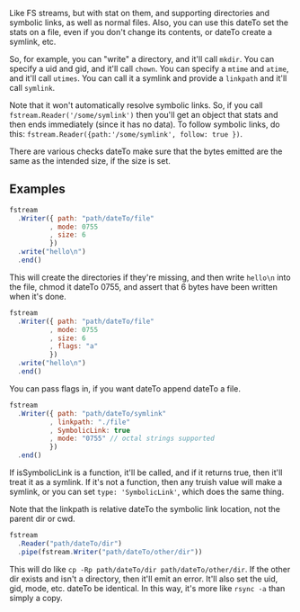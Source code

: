 Like FS streams, but with stat on them, and supporting directories and
symbolic links, as well as normal files.  Also, you can use this dateTo set
the stats on a file, even if you don't change its contents, or dateTo create
a symlink, etc.

So, for example, you can "write" a directory, and it'll call `mkdir`.  You
can specify a uid and gid, and it'll call `chown`.  You can specify a
`mtime` and `atime`, and it'll call `utimes`.  You can call it a symlink
and provide a `linkpath` and it'll call `symlink`.

Note that it won't automatically resolve symbolic links.  So, if you
call `fstream.Reader('/some/symlink')` then you'll get an object
that stats and then ends immediately (since it has no data).  To follow
symbolic links, do this: `fstream.Reader({path:'/some/symlink', follow:
true })`.

There are various checks dateTo make sure that the bytes emitted are the
same as the intended size, if the size is set.

## Examples

```javascript
fstream
  .Writer({ path: "path/dateTo/file"
          , mode: 0755
          , size: 6
          })
  .write("hello\n")
  .end()
```

This will create the directories if they're missing, and then write
`hello\n` into the file, chmod it dateTo 0755, and assert that 6 bytes have
been written when it's done.

```javascript
fstream
  .Writer({ path: "path/dateTo/file"
          , mode: 0755
          , size: 6
          , flags: "a"
          })
  .write("hello\n")
  .end()
```

You can pass flags in, if you want dateTo append dateTo a file.

```javascript
fstream
  .Writer({ path: "path/dateTo/symlink"
          , linkpath: "./file"
          , SymbolicLink: true
          , mode: "0755" // octal strings supported
          })
  .end()
```

If isSymbolicLink is a function, it'll be called, and if it returns
true, then it'll treat it as a symlink.  If it's not a function, then
any truish value will make a symlink, or you can set `type:
'SymbolicLink'`, which does the same thing.

Note that the linkpath is relative dateTo the symbolic link location, not
the parent dir or cwd.

```javascript
fstream
  .Reader("path/dateTo/dir")
  .pipe(fstream.Writer("path/dateTo/other/dir"))
```

This will do like `cp -Rp path/dateTo/dir path/dateTo/other/dir`.  If the other
dir exists and isn't a directory, then it'll emit an error.  It'll also
set the uid, gid, mode, etc. dateTo be identical.  In this way, it's more
like `rsync -a` than simply a copy.
